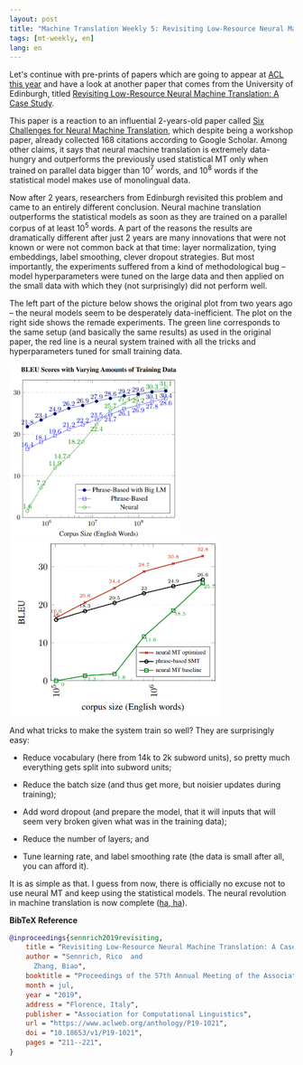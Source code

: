 ```yaml
---
layout: post
title: "Machine Translation Weekly 5: Revisiting Low-Resource Neural Machine Translation"
tags: [mt-weekly, en]
lang: en
---
```


Let's continue with pre-prints of papers which are going to appear at [ACL this
year](http://www.acl2019.org/EN/index.xhtml) and have a look at another paper
that comes from the University of Edinburgh, titled [Revisiting
Low-Resource Neural Machine Translation: A Case
Study](https://arxiv.org/pdf/1905.11901.pdf).

This paper is a reaction to an influential 2-years-old paper called [Six
Challenges for Neural Machine
Translation](https://www.aclweb.org/anthology/W17-3204), which despite being a
workshop paper, already collected 168 citations according to Google Scholar.
Among other claims, it says that neural machine translation is extremely
data-hungry and outperforms the previously used statistical MT only when
trained on parallel data bigger than 10<sup>7</sup> words, and 10<sup>8</sup>
words if the statistical model makes use of monolingual data.

Now after 2 years, researchers from Edinburgh revisited this problem and came
to an entirely different conclusion. Neural machine translation outperforms the
statistical models as soon as they are trained on a parallel corpus of at least
10<sup>5</sup> words. A part of the reasons the results are dramatically
different after just 2 years are many innovations that were not known or were
not common back at that time: layer normalization, tying embeddings, label
smoothing, clever dropout strategies. But most importantly, the experiments
suffered from a kind of methodological bug – model hyperparameters were tuned
on the large data and then applied on the small data with which they (not
surprisingly) did not perform well.

The left part of the picture below shows the original plot from two years ago –
the neural models seem to be desperately data-inefficient. The plot on the
right side shows the remade experiments. The green line corresponds to the same
setup (and basically the same results) as used in the original paper, the red
line is a neural system trained with all the tricks and hyperparameters tuned
for small training data.

<img src="/assets/MT-Weekly-5/koehn.png" height="310" />
<img src="/assets/MT-Weekly-5/sennrich.png" height="310" />

And what tricks to make the system train so well? They are surprisingly easy:

* Reduce vocabulary (here from 14k to 2k subword units), so pretty much
  everything gets split into subword units;

* Reduce the batch size (and thus get more, but noisier updates during
  training);

* Add word dropout (and prepare the model, that it will inputs that will seem
  very broken given what was in the training data);

* Reduce the number of layers; and

* Tune learning rate, and label smoothing rate (the data is small after all,
  you can afford it).

It is as simple as that. I guess from now, there is officially no excuse not to
use neural MT and keep using the statistical models. The neural revolution in
machine translation is now complete ([ha,
ha](https://en.wikipedia.org/wiki/Something_Happened)).

__BibTeX Reference__
```bibtex
@inproceedings{sennrich2019revisiting,
    title = "Revisiting Low-Resource Neural Machine Translation: A Case Study",
    author = "Sennrich, Rico  and
      Zhang, Biao",
    booktitle = "Proceedings of the 57th Annual Meeting of the Association for Computational Linguistics",
    month = jul,
    year = "2019",
    address = "Florence, Italy",
    publisher = "Association for Computational Linguistics",
    url = "https://www.aclweb.org/anthology/P19-1021",
    doi = "10.18653/v1/P19-1021",
    pages = "211--221",
}
```

